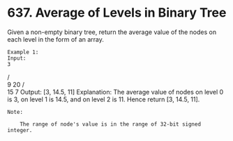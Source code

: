 # 637. Average of Levels in Binary Tree

Given a non-empty binary tree, return the average value of the nodes on each level in the form
    of an array.

    Example 1:
    Input:
    3
   / \
  9  20
    /  \
   15   7
Output: [3, 14.5, 11]
Explanation:
The average value of nodes on level 0 is 3,  on level 1 is 14.5, and on level 2 is 11. Hence return [3, 14.5, 11].

    

    Note:
    
        The range of node's value is in the range of 32-bit signed integer.